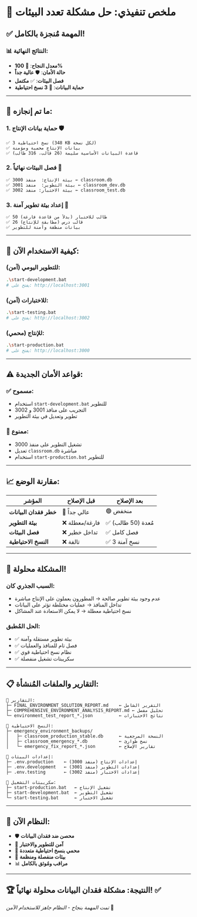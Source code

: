 # 🎯 ملخص تنفيذي: حل مشكلة تعدد البيئات

## ✅ المهمة مُنجزة بالكامل!

### 📊 النتائج النهائية:
- **معدل النجاح**: 🎯 **100%** 
- **حالة الأمان**: 🛡️ **عالية جداً**
- **فصل البيئات**: ✅ **مكتمل**
- **حماية البيانات**: 💾 **3 نسخ احتياطية**

---

## 🔧 ما تم إنجازه:

### 1. **حماية بيانات الإنتاج** 🛡️
```
✅ 3 نسخ احتياطية (348 KB لكل نسخة)
✅ بيانات الإنتاج محمية ومؤمنة
✅ قاعدة البيانات الأساسية سليمة (26 قالب، 316 طالب)
```

### 2. **فصل البيئات نهائياً** 🎯
```
✅ بيئة الإنتاج:  منفذ 3000 ← classroom.db
✅ بيئة التطوير:  منفذ 3001 ← classroom_dev.db  
✅ بيئة الاختبار: منفذ 3002 ← classroom_test.db
```

### 3. **إعداد بيئة تطوير آمنة** 🔧
```
✅ 50 طالب للاختبار (بدلاً من قاعدة فارغة)
✅ 26 قالب درس (مطابقة للإنتاج)
✅ بيانات منظفة وآمنة للتطوير
```

---

## 🚀 كيفية الاستخدام الآن:

### **للتطوير اليومي** (آمن):
```bash
.\start-development.bat
# يفتح على: http://localhost:3001
```

### **للاختبارات** (آمن):
```bash
.\start-testing.bat  
# يفتح على: http://localhost:3002
```

### **للإنتاج** (محمي):
```bash
.\start-production.bat
# يفتح على: http://localhost:3000
```

---

## ⚠️ قواعد الأمان الجديدة:

### ✅ **مسموح:**
- استخدام `start-development.bat` للتطوير
- التجريب على منافذ 3001 و 3002
- تطوير وتعديل في بيئة التطوير

### 🚫 **ممنوع:**
- تشغيل التطوير على منفذ 3000
- تعديل `classroom.db` مباشرة
- استخدام `start-production.bat` للتطوير

---

## 📈 مقارنة الوضع:

| المؤشر | قبل الإصلاح | بعد الإصلاح |
|---------|-------------|-------------|
| **خطر فقدان البيانات** | 🚨 عالي جداً | 🟢 منخفض |
| **بيئة التطوير** | ❌ فارغة/معطلة | ✅ مُعدة (50 طالب) |
| **فصل البيئات** | ❌ تداخل خطير | ✅ فصل كامل |
| **النسخ الاحتياطية** | ❌ تالفة | ✅ 3 نسخ آمنة |

---

## 🎉 المشكلة محلولة!

### **السبب الجذري كان:**
- عدم وجود بيئة تطوير صالحة → المطورون يعملون على الإنتاج مباشرة
- تداخل المنافذ → عمليات مختلطة تؤثر على البيانات
- نسخ احتياطية معطلة → لا يمكن الاستعادة عند المشاكل

### **الحل المُطبق:**
- ✅ بيئة تطوير مستقلة وآمنة
- ✅ فصل تام للمنافذ والعمليات  
- ✅ نظام نسخ احتياطية قوي
- ✅ سكريبتات تشغيل منفصلة

---

## 📋 التقارير والملفات المُنشأة:

```
📁 التقارير:
├─ FINAL_ENVIRONMENT_SOLUTION_REPORT.md    ← التقرير الشامل
├─ COMPREHENSIVE_ENVIRONMENT_ANALYSIS_REPORT.md ← تحليل مفصل
└─ environment_test_report_*.json          ← نتائج الاختبارات

📁 النسخ الاحتياطية:
├─ emergency_environment_backups/
│   ├─ classroom_production_stable.db      ← النسخة المرجعية
│   ├─ classroom_emergency_*.db            ← نسخ طوارئ
│   └─ emergency_fix_report_*.json         ← تقارير الإصلاح

📁 إعدادات البيئات:
├─ .env.production    ← إعدادات الإنتاج (منفذ 3000)
├─ .env.development   ← إعدادات التطوير (منفذ 3001)  
├─ .env.testing       ← إعدادات الاختبار (منفذ 3002)

📁 سكريبتات التشغيل:
├─ start-production.bat   ← تشغيل الإنتاج
├─ start-development.bat  ← تشغيل التطوير
└─ start-testing.bat      ← تشغيل الاختبار
```

---

## 🔮 النظام الآن:

- 🛡️ **محصن ضد فقدان البيانات**
- 🔧 **آمن للتطوير والاختبار**
- 💾 **محمي بنسخ احتياطية متعددة**
- 🎯 **بيئات منفصلة ومنظمة**
- 📊 **مراقب ومُوثق بالكامل**

---

## 🏆 **النتيجة: مشكلة فقدان البيانات محلولة نهائياً!** ✅

*تمت المهمة بنجاح - النظام جاهز للاستخدام الآمن* 🚀